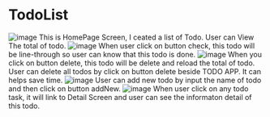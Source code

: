 # TodoList
![image](https://user-images.githubusercontent.com/76926454/202868325-e9c33073-5fb3-4b89-ae2b-32b3c736e4bc.png)
This is HomePage Screen, I ceated a list of Todo. User can View The total of todo.
![image](https://user-images.githubusercontent.com/76926454/202868393-814cbacb-bbbf-4601-8b10-872dc75d5061.png)
When user click on button check, this todo will be line-through so user can know that this todo is done.
![image](https://user-images.githubusercontent.com/76926454/202868452-ebdda160-7491-46fb-b5bb-d8713ca6a599.png)
When you click on button delete, this todo will be delete and reload the total of todo.
User can delete all todos by click on button delete beside TODO APP. It can helps save time.
![image](https://user-images.githubusercontent.com/76926454/202868505-c4cf3c13-c048-4d73-8dac-d09d64a3fb39.png)
User can add new todo by input the name of todo and then click on button addNew.
![image](https://user-images.githubusercontent.com/76926454/202868585-cc6f40cd-8237-41c5-964d-c67100ad1b9a.png)
When user click on any todo task, it will link to Detail Screen and user can see the informaton detail of this todo.
